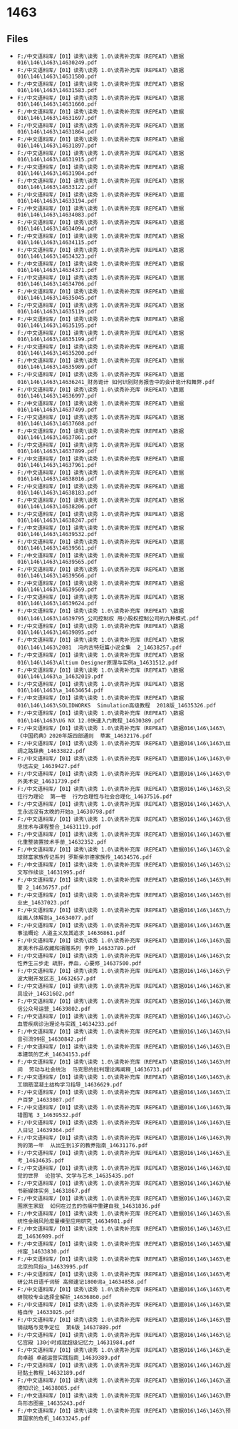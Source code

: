 # 1463

## Files

- `F:/中文语料库/【01】读秀\读秀 1.0\读秀补充库（REPEAT）\数据016\146\1463\14630249.pdf`
- `F:/中文语料库/【01】读秀\读秀 1.0\读秀补充库（REPEAT）\数据016\146\1463\14631580.pdf`
- `F:/中文语料库/【01】读秀\读秀 1.0\读秀补充库（REPEAT）\数据016\146\1463\14631583.pdf`
- `F:/中文语料库/【01】读秀\读秀 1.0\读秀补充库（REPEAT）\数据016\146\1463\14631660.pdf`
- `F:/中文语料库/【01】读秀\读秀 1.0\读秀补充库（REPEAT）\数据016\146\1463\14631697.pdf`
- `F:/中文语料库/【01】读秀\读秀 1.0\读秀补充库（REPEAT）\数据016\146\1463\14631864.pdf`
- `F:/中文语料库/【01】读秀\读秀 1.0\读秀补充库（REPEAT）\数据016\146\1463\14631897.pdf`
- `F:/中文语料库/【01】读秀\读秀 1.0\读秀补充库（REPEAT）\数据016\146\1463\14631915.pdf`
- `F:/中文语料库/【01】读秀\读秀 1.0\读秀补充库（REPEAT）\数据016\146\1463\14631984.pdf`
- `F:/中文语料库/【01】读秀\读秀 1.0\读秀补充库（REPEAT）\数据016\146\1463\14633122.pdf`
- `F:/中文语料库/【01】读秀\读秀 1.0\读秀补充库（REPEAT）\数据016\146\1463\14633194.pdf`
- `F:/中文语料库/【01】读秀\读秀 1.0\读秀补充库（REPEAT）\数据016\146\1463\14634083.pdf`
- `F:/中文语料库/【01】读秀\读秀 1.0\读秀补充库（REPEAT）\数据016\146\1463\14634094.pdf`
- `F:/中文语料库/【01】读秀\读秀 1.0\读秀补充库（REPEAT）\数据016\146\1463\14634115.pdf`
- `F:/中文语料库/【01】读秀\读秀 1.0\读秀补充库（REPEAT）\数据016\146\1463\14634323.pdf`
- `F:/中文语料库/【01】读秀\读秀 1.0\读秀补充库（REPEAT）\数据016\146\1463\14634371.pdf`
- `F:/中文语料库/【01】读秀\读秀 1.0\读秀补充库（REPEAT）\数据016\146\1463\14634706.pdf`
- `F:/中文语料库/【01】读秀\读秀 1.0\读秀补充库（REPEAT）\数据016\146\1463\14635045.pdf`
- `F:/中文语料库/【01】读秀\读秀 1.0\读秀补充库（REPEAT）\数据016\146\1463\14635119.pdf`
- `F:/中文语料库/【01】读秀\读秀 1.0\读秀补充库（REPEAT）\数据016\146\1463\14635195.pdf`
- `F:/中文语料库/【01】读秀\读秀 1.0\读秀补充库（REPEAT）\数据016\146\1463\14635199.pdf`
- `F:/中文语料库/【01】读秀\读秀 1.0\读秀补充库（REPEAT）\数据016\146\1463\14635200.pdf`
- `F:/中文语料库/【01】读秀\读秀 1.0\读秀补充库（REPEAT）\数据016\146\1463\14635989.pdf`
- `F:/中文语料库/【01】读秀\读秀 1.0\读秀补充库（REPEAT）\数据016\146\1463\14636241_财务诡计 如何识别财务报告中的会计诡计和舞弊.pdf`
- `F:/中文语料库/【01】读秀\读秀 1.0\读秀补充库（REPEAT）\数据016\146\1463\14636997.pdf`
- `F:/中文语料库/【01】读秀\读秀 1.0\读秀补充库（REPEAT）\数据016\146\1463\14637499.pdf`
- `F:/中文语料库/【01】读秀\读秀 1.0\读秀补充库（REPEAT）\数据016\146\1463\14637608.pdf`
- `F:/中文语料库/【01】读秀\读秀 1.0\读秀补充库（REPEAT）\数据016\146\1463\14637861.pdf`
- `F:/中文语料库/【01】读秀\读秀 1.0\读秀补充库（REPEAT）\数据016\146\1463\14637899.pdf`
- `F:/中文语料库/【01】读秀\读秀 1.0\读秀补充库（REPEAT）\数据016\146\1463\14637961.pdf`
- `F:/中文语料库/【01】读秀\读秀 1.0\读秀补充库（REPEAT）\数据016\146\1463\14638016.pdf`
- `F:/中文语料库/【01】读秀\读秀 1.0\读秀补充库（REPEAT）\数据016\146\1463\14638183.pdf`
- `F:/中文语料库/【01】读秀\读秀 1.0\读秀补充库（REPEAT）\数据016\146\1463\14638206.pdf`
- `F:/中文语料库/【01】读秀\读秀 1.0\读秀补充库（REPEAT）\数据016\146\1463\14638247.pdf`
- `F:/中文语料库/【01】读秀\读秀 1.0\读秀补充库（REPEAT）\数据016\146\1463\14639532.pdf`
- `F:/中文语料库/【01】读秀\读秀 1.0\读秀补充库（REPEAT）\数据016\146\1463\14639561.pdf`
- `F:/中文语料库/【01】读秀\读秀 1.0\读秀补充库（REPEAT）\数据016\146\1463\14639565.pdf`
- `F:/中文语料库/【01】读秀\读秀 1.0\读秀补充库（REPEAT）\数据016\146\1463\14639566.pdf`
- `F:/中文语料库/【01】读秀\读秀 1.0\读秀补充库（REPEAT）\数据016\146\1463\14639569.pdf`
- `F:/中文语料库/【01】读秀\读秀 1.0\读秀补充库（REPEAT）\数据016\146\1463\14639624.pdf`
- `F:/中文语料库/【01】读秀\读秀 1.0\读秀补充库（REPEAT）\数据016\146\1463\14639795_公司控制权 用小股权控制公司的九种模式.pdf`
- `F:/中文语料库/【01】读秀\读秀 1.0\读秀补充库（REPEAT）\数据016\146\1463\14639895.pdf`
- `F:/中文语料库/【01】读秀\读秀 1.0\读秀补充库（REPEAT）\数据016\146\1463\2081  冯内古特短篇小说全集  2_14638257.pdf`
- `F:/中文语料库/【01】读秀\读秀 1.0\读秀补充库（REPEAT）\数据016\146\1463\Altium Designer原理与实例a_14631512.pdf`
- `F:/中文语料库/【01】读秀\读秀 1.0\读秀补充库（REPEAT）\数据016\146\1463\a_14632019.pdf`
- `F:/中文语料库/【01】读秀\读秀 1.0\读秀补充库（REPEAT）\数据016\146\1463\a_14634654.pdf`
- `F:/中文语料库/【01】读秀\读秀 1.0\读秀补充库（REPEAT）\数据016\146\1463\SOLIDWORKS  Simulation高级教程  2018版_14635326.pdf`
- `F:/中文语料库/【01】读秀\读秀 1.0\读秀补充库（REPEAT）\数据016\146\1463\UG NX 12.0快速入门教程_14630389.pdf`
- `F:/中文语料库/【01】读秀\读秀 1.0\读秀补充库（REPEAT）\数据016\146\1463\《中国药典》2020年版四部通则  草案_14632176.pdf`
- `F:/中文语料库/【01】读秀\读秀 1.0\读秀补充库（REPEAT）\数据016\146\1463\丝绸之路辞典_14633822.pdf`
- `F:/中文语料库/【01】读秀\读秀 1.0\读秀补充库（REPEAT）\数据016\146\1463\中华远古史_14639427.pdf`
- `F:/中文语料库/【01】读秀\读秀 1.0\读秀补充库（REPEAT）\数据016\146\1463\中外美术史_14631739.pdf`
- `F:/中文语料库/【01】读秀\读秀 1.0\读秀补充库（REPEAT）\数据016\146\1463\交往行为理论  第一卷  行为合理性与社会合理化_14637516.pdf`
- `F:/中文语料库/【01】读秀\读秀 1.0\读秀补充库（REPEAT）\数据016\146\1463\人生永远没有太晚的开始a_14630798.pdf`
- `F:/中文语料库/【01】读秀\读秀 1.0\读秀补充库（REPEAT）\数据016\146\1463\信息技术与课程整合_14631119.pdf`
- `F:/中文语料库/【01】读秀\读秀 1.0\读秀补充库（REPEAT）\数据016\146\1463\催化重整装置技术手册_14632352.pdf`
- `F:/中文语料库/【01】读秀\读秀 1.0\读秀补充库（REPEAT）\数据016\146\1463\全球财富家族传记系列 罗斯柴尔德家族传_14634576.pdf`
- `F:/中文语料库/【01】读秀\读秀 1.0\读秀补充库（REPEAT）\数据016\146\1463\公文写作续谈_14631995.pdf`
- `F:/中文语料库/【01】读秀\读秀 1.0\读秀补充库（REPEAT）\数据016\146\1463\刑警 2_14636757.pdf`
- `F:/中文语料库/【01】读秀\读秀 1.0\读秀补充库（REPEAT）\数据016\146\1463\创业史_14637023.pdf`
- `F:/中文语料库/【01】读秀\读秀 1.0\读秀补充库（REPEAT）\数据016\146\1463\力 绘画人体解剖a_14634077.pdf`
- `F:/中文语料库/【01】读秀\读秀 1.0\读秀补充库（REPEAT）\数据016\146\1463\医事法概论 人道主义及其追求_14636861.pdf`
- `F:/中文语料库/【01】读秀\读秀 1.0\读秀补充库（REPEAT）\数据016\146\1463\国家美术作品收藏和捐赠系列 李桦_14633789.pdf`
- `F:/中文语料库/【01】读秀\读秀 1.0\读秀补充库（REPEAT）\数据016\146\1463\女性养生三步走 疏肝，养血，心要修_14637500.pdf`
- `F:/中文语料库/【01】读秀\读秀 1.0\读秀补充库（REPEAT）\数据016\146\1463\宁波大榭开发区志_14632657.pdf`
- `F:/中文语料库/【01】读秀\读秀 1.0\读秀补充库（REPEAT）\数据016\146\1463\家具设计_14631602.pdf`
- `F:/中文语料库/【01】读秀\读秀 1.0\读秀补充库（REPEAT）\数据016\146\1463\微信公众号运营_14639802.pdf`
- `F:/中文语料库/【01】读秀\读秀 1.0\读秀补充库（REPEAT）\数据016\146\1463\心血管疾病诊治理论与实践_14634233.pdf`
- `F:/中文语料库/【01】读秀\读秀 1.0\读秀补充库（REPEAT）\数据016\146\1463\抖音引流99招_14630842.pdf`
- `F:/中文语料库/【01】读秀\读秀 1.0\读秀补充库（REPEAT）\数据016\146\1463\日本建筑的艺术_14634153.pdf`
- `F:/中文语料库/【01】读秀\读秀 1.0\读秀补充库（REPEAT）\数据016\146\1463\时间  劳动与社会统治  马克思的批判理论再阐释_14636733.pdf`
- `F:/中文语料库/【01】读秀\读秀 1.0\读秀补充库（REPEAT）\数据016\146\1463\水工钢筋混凝土结构学习指导_14636629.pdf`
- `F:/中文语料库/【01】读秀\读秀 1.0\读秀补充库（REPEAT）\数据016\146\1463\江户百梦_14633087.pdf`
- `F:/中文语料库/【01】读秀\读秀 1.0\读秀补充库（REPEAT）\数据016\146\1463\海错图笔 3_14639532.pdf`
- `F:/中文语料库/【01】读秀\读秀 1.0\读秀补充库（REPEAT）\数据016\146\1463\狂人日记_14639364.pdf`
- `F:/中文语料库/【01】读秀\读秀 1.0\读秀补充库（REPEAT）\数据016\146\1463\狗狗的第一年  从出生到1岁的教养指南_14631176.pdf`
- `F:/中文语料库/【01】读秀\读秀 1.0\读秀补充库（REPEAT）\数据016\146\1463\王考_14634635.pdf`
- `F:/中文语料库/【01】读秀\读秀 1.0\读秀补充库（REPEAT）\数据016\146\1463\知觉的世界  论哲学、文学与艺术_14635435.pdf`
- `F:/中文语料库/【01】读秀\读秀 1.0\读秀补充库（REPEAT）\数据016\146\1463\秘书新媒体实务_14631867.pdf`
- `F:/中文语料库/【01】读秀\读秀 1.0\读秀补充库（REPEAT）\数据016\146\1463\突围原生家庭  如何在过去的伤痛中重建自我_14631836.pdf`
- `F:/中文语料库/【01】读秀\读秀 1.0\读秀补充库（REPEAT）\数据016\146\1463\系统性金融风险度量模型应用研究_14634981.pdf`
- `F:/中文语料库/【01】读秀\读秀 1.0\读秀补充库（REPEAT）\数据016\146\1463\红岩_14636989.pdf`
- `F:/中文语料库/【01】读秀\读秀 1.0\读秀补充库（REPEAT）\数据016\146\1463\耀州窑_14633830.pdf`
- `F:/中文语料库/【01】读秀\读秀 1.0\读秀补充库（REPEAT）\数据016\146\1463\老北京的风俗a_14633995.pdf`
- `F:/中文语料库/【01】读秀\读秀 1.0\读秀补充库（REPEAT）\数据016\146\1463\考研公共日语千词斩 高频速记1800词a_14634858.pdf`
- `F:/中文语料库/【01】读秀\读秀 1.0\读秀补充库（REPEAT）\数据016\146\1463\考研院校专业选择全解析_14636860.pdf`
- `F:/中文语料库/【01】读秀\读秀 1.0\读秀补充库（REPEAT）\数据016\146\1463\荣格自传_14633025.pdf`
- `F:/中文语料库/【01】读秀\读秀 1.0\读秀补充库（REPEAT）\数据016\146\1463\营销战略与竞争定位  第6版_14637889.pdf`
- `F:/中文语料库/【01】读秀\读秀 1.0\读秀补充库（REPEAT）\数据016\146\1463\记忆宫殿 130小时成就超级记忆力_14631984.pdf`
- `F:/中文语料库/【01】读秀\读秀 1.0\读秀补充库（REPEAT）\数据016\146\1463\走向卓越 卓越运营实践指南_14639389.pdf`
- `F:/中文语料库/【01】读秀\读秀 1.0\读秀补充库（REPEAT）\数据016\146\1463\超轻黏土教程_14632189.pdf`
- `F:/中文语料库/【01】读秀\读秀 1.0\读秀补充库（REPEAT）\数据016\146\1463\道德知识论_14638085.pdf`
- `F:/中文语料库/【01】读秀\读秀 1.0\读秀补充库（REPEAT）\数据016\146\1463\野鸟形态图鉴_14635243.pdf`
- `F:/中文语料库/【01】读秀\读秀 1.0\读秀补充库（REPEAT）\数据016\146\1463\预算国家的危机_14633245.pdf`
